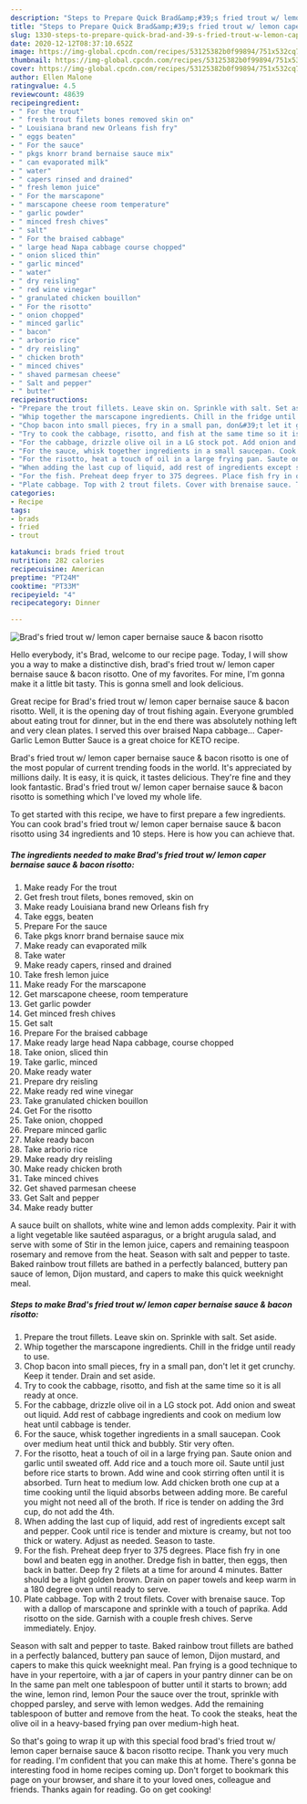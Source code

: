 ```yaml
---
description: "Steps to Prepare Quick Brad&amp;#39;s fried trout w/ lemon caper bernaise sauce &amp;amp; bacon risotto"
title: "Steps to Prepare Quick Brad&amp;#39;s fried trout w/ lemon caper bernaise sauce &amp;amp; bacon risotto"
slug: 1330-steps-to-prepare-quick-brad-and-39-s-fried-trout-w-lemon-caper-bernaise-sauce-and-amp-bacon-risotto
date: 2020-12-12T08:37:10.652Z
image: https://img-global.cpcdn.com/recipes/53125382b0f99894/751x532cq70/brads-fried-trout-w-lemon-caper-bernaise-sauce-bacon-risotto-recipe-main-photo.jpg
thumbnail: https://img-global.cpcdn.com/recipes/53125382b0f99894/751x532cq70/brads-fried-trout-w-lemon-caper-bernaise-sauce-bacon-risotto-recipe-main-photo.jpg
cover: https://img-global.cpcdn.com/recipes/53125382b0f99894/751x532cq70/brads-fried-trout-w-lemon-caper-bernaise-sauce-bacon-risotto-recipe-main-photo.jpg
author: Ellen Malone
ratingvalue: 4.5
reviewcount: 48639
recipeingredient:
- " For the trout"
- " fresh trout filets bones removed skin on"
- " Louisiana brand new Orleans fish fry"
- " eggs beaten"
- " For the sauce"
- " pkgs knorr brand bernaise sauce mix"
- " can evaporated milk"
- " water"
- " capers rinsed and drained"
- " fresh lemon juice"
- " For the marscapone"
- " marscapone cheese room temperature"
- " garlic powder"
- " minced fresh chives"
- " salt"
- " For the braised cabbage"
- " large head Napa cabbage course chopped"
- " onion sliced thin"
- " garlic minced"
- " water"
- " dry reisling"
- " red wine vinegar"
- " granulated chicken bouillon"
- " For the risotto"
- " onion chopped"
- " minced garlic"
- " bacon"
- " arborio rice"
- " dry reisling"
- " chicken broth"
- " minced chives"
- " shaved parmesan cheese"
- " Salt and pepper"
- " butter"
recipeinstructions:
- "Prepare the trout fillets. Leave skin on. Sprinkle with salt. Set aside."
- "Whip together the marscapone ingredients. Chill in the fridge until ready to use."
- "Chop bacon into small pieces, fry in a small pan, don&#39;t let it get crunchy. Keep it tender. Drain and set aside."
- "Try to cook the cabbage, risotto, and fish at the same time so it is all ready at once."
- "For the cabbage, drizzle olive oil in a LG stock pot. Add onion and sweat out liquid. Add rest of cabbage ingredients and cook on medium low heat until cabbage is tender."
- "For the sauce, whisk together ingredients in a small saucepan. Cook over medium heat until thick and bubbly. Stir very often."
- "For the risotto, heat a touch of oil in a large frying pan. Saute onion and garlic until sweated off. Add rice and a touch more oil. Saute until just before rice starts to brown. Add wine and cook stirring often until it is absorbed. Turn heat to medium low. Add chicken broth one cup at a time cooking until the liquid absorbs between adding more. Be careful you might not need all of the broth. If rice is tender on adding the 3rd cup, do not add the 4th."
- "When adding the last cup of liquid, add rest of ingredients except salt and pepper. Cook until rice is tender and mixture is creamy, but not too thick or watery. Adjust as needed. Season to taste."
- "For the fish. Preheat deep fryer to 375 degrees. Place fish fry in one bowl and beaten egg in another. Dredge fish in batter, then eggs, then back in batter. Deep fry 2 filets at a time for around 4 minutes. Batter should be a light golden brown. Drain on paper towels and keep warm in a 180 degree oven until ready to serve."
- "Plate cabbage. Top with 2 trout filets. Cover with brenaise sauce. Top with a dallop of marscapone and sprinkle with a touch of paprika. Add risotto on the side. Garnish with a couple fresh chives. Serve immediately. Enjoy."
categories:
- Recipe
tags:
- brads
- fried
- trout

katakunci: brads fried trout 
nutrition: 282 calories
recipecuisine: American
preptime: "PT24M"
cooktime: "PT33M"
recipeyield: "4"
recipecategory: Dinner

---
```



![Brad&#39;s fried trout w/ lemon caper bernaise sauce &amp; bacon risotto](https://img-global.cpcdn.com/recipes/53125382b0f99894/751x532cq70/brads-fried-trout-w-lemon-caper-bernaise-sauce-bacon-risotto-recipe-main-photo.jpg)

Hello everybody, it's Brad, welcome to our recipe page. Today, I will show you a way to make a distinctive dish, brad&#39;s fried trout w/ lemon caper bernaise sauce &amp; bacon risotto. One of my favorites. For mine, I'm gonna make it a little bit tasty. This is gonna smell and look delicious.

Great recipe for Brad&#39;s fried trout w/ lemon caper bernaise sauce &amp; bacon risotto. Well, it is the opening day of trout fishing again. Everyone grumbled about eating trout for dinner, but in the end there was absolutely nothing left and very clean plates. I served this over braised Napa cabbage… Caper-Garlic Lemon Butter Sauce is a great choice for KETO recipe.

Brad&#39;s fried trout w/ lemon caper bernaise sauce &amp; bacon risotto is one of the most popular of current trending foods in the world. It's appreciated by millions daily. It is easy, it is quick, it tastes delicious. They're fine and they look fantastic. Brad&#39;s fried trout w/ lemon caper bernaise sauce &amp; bacon risotto is something which I've loved my whole life.


To get started with this recipe, we have to first prepare a few ingredients. You can cook brad&#39;s fried trout w/ lemon caper bernaise sauce &amp; bacon risotto using 34 ingredients and 10 steps. Here is how you can achieve that.

<!--inarticleads1-->

##### The ingredients needed to make Brad&#39;s fried trout w/ lemon caper bernaise sauce &amp; bacon risotto:

1. Make ready  For the trout
1. Get  fresh trout filets, bones removed, skin on
1. Make ready  Louisiana brand new Orleans fish fry
1. Take  eggs, beaten
1. Prepare  For the sauce
1. Take  pkgs knorr brand bernaise sauce mix
1. Make ready  can evaporated milk
1. Take  water
1. Make ready  capers, rinsed and drained
1. Take  fresh lemon juice
1. Make ready  For the marscapone
1. Get  marscapone cheese, room temperature
1. Get  garlic powder
1. Get  minced fresh chives
1. Get  salt
1. Prepare  For the braised cabbage
1. Make ready  large head Napa cabbage, course chopped
1. Take  onion, sliced thin
1. Take  garlic, minced
1. Make ready  water
1. Prepare  dry reisling
1. Make ready  red wine vinegar
1. Take  granulated chicken bouillon
1. Get  For the risotto
1. Take  onion, chopped
1. Prepare  minced garlic
1. Make ready  bacon
1. Take  arborio rice
1. Make ready  dry reisling
1. Make ready  chicken broth
1. Take  minced chives
1. Get  shaved parmesan cheese
1. Get  Salt and pepper
1. Make ready  butter


A sauce built on shallots, white wine and lemon adds complexity. Pair it with a light vegetable like sautéed asparagus, or a bright arugula salad, and serve with some of Stir in the lemon juice, capers and remaining teaspoon rosemary and remove from the heat. Season with salt and pepper to taste. Baked rainbow trout fillets are bathed in a perfectly balanced, buttery pan sauce of lemon, Dijon mustard, and capers to make this quick weeknight meal. 

<!--inarticleads2-->

##### Steps to make Brad&#39;s fried trout w/ lemon caper bernaise sauce &amp; bacon risotto:

1. Prepare the trout fillets. Leave skin on. Sprinkle with salt. Set aside.
1. Whip together the marscapone ingredients. Chill in the fridge until ready to use.
1. Chop bacon into small pieces, fry in a small pan, don&#39;t let it get crunchy. Keep it tender. Drain and set aside.
1. Try to cook the cabbage, risotto, and fish at the same time so it is all ready at once.
1. For the cabbage, drizzle olive oil in a LG stock pot. Add onion and sweat out liquid. Add rest of cabbage ingredients and cook on medium low heat until cabbage is tender.
1. For the sauce, whisk together ingredients in a small saucepan. Cook over medium heat until thick and bubbly. Stir very often.
1. For the risotto, heat a touch of oil in a large frying pan. Saute onion and garlic until sweated off. Add rice and a touch more oil. Saute until just before rice starts to brown. Add wine and cook stirring often until it is absorbed. Turn heat to medium low. Add chicken broth one cup at a time cooking until the liquid absorbs between adding more. Be careful you might not need all of the broth. If rice is tender on adding the 3rd cup, do not add the 4th.
1. When adding the last cup of liquid, add rest of ingredients except salt and pepper. Cook until rice is tender and mixture is creamy, but not too thick or watery. Adjust as needed. Season to taste.
1. For the fish. Preheat deep fryer to 375 degrees. Place fish fry in one bowl and beaten egg in another. Dredge fish in batter, then eggs, then back in batter. Deep fry 2 filets at a time for around 4 minutes. Batter should be a light golden brown. Drain on paper towels and keep warm in a 180 degree oven until ready to serve.
1. Plate cabbage. Top with 2 trout filets. Cover with brenaise sauce. Top with a dallop of marscapone and sprinkle with a touch of paprika. Add risotto on the side. Garnish with a couple fresh chives. Serve immediately. Enjoy.


Season with salt and pepper to taste. Baked rainbow trout fillets are bathed in a perfectly balanced, buttery pan sauce of lemon, Dijon mustard, and capers to make this quick weeknight meal. Pan frying is a good technique to have in your repertoire, with a jar of capers in your pantry dinner can be on In the same pan melt one tablespoon of butter until it starts to brown; add the wine, lemon rind, lemon Pour the sauce over the trout, sprinkle with chopped parsley, and serve with lemon wedges. Add the remaining tablespoon of butter and remove from the heat. To cook the steaks, heat the olive oil in a heavy-based frying pan over medium-high heat. 

So that's going to wrap it up with this special food brad&#39;s fried trout w/ lemon caper bernaise sauce &amp; bacon risotto recipe. Thank you very much for reading. I'm confident that you can make this at home. There's gonna be interesting food in home recipes coming up. Don't forget to bookmark this page on your browser, and share it to your loved ones, colleague and friends. Thanks again for reading. Go on get cooking!
